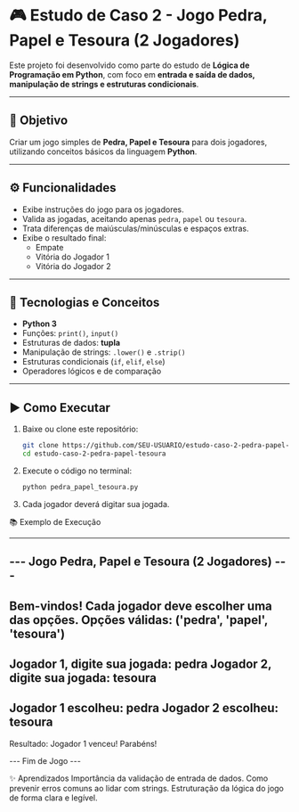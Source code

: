 # 🎮 Estudo de Caso 2 - Jogo Pedra, Papel e Tesoura (2 Jogadores)

Este projeto foi desenvolvido como parte do estudo de **Lógica de Programação em Python**, com foco em **entrada e saída de dados, manipulação de strings e estruturas condicionais**.

---

## 📌 Objetivo
Criar um jogo simples de **Pedra, Papel e Tesoura** para dois jogadores, utilizando conceitos básicos da linguagem **Python**.

---

## ⚙️ Funcionalidades
- Exibe instruções do jogo para os jogadores.
- Valida as jogadas, aceitando apenas `pedra`, `papel` ou `tesoura`.
- Trata diferenças de maiúsculas/minúsculas e espaços extras.
- Exibe o resultado final:
  - Empate
  - Vitória do Jogador 1
  - Vitória do Jogador 2

---

## 🧩 Tecnologias e Conceitos
- **Python 3**
- Funções: `print()`, `input()`
- Estruturas de dados: **tupla**
- Manipulação de strings: `.lower()` e `.strip()`
- Estruturas condicionais (`if`, `elif`, `else`)
- Operadores lógicos e de comparação

---

## ▶️ Como Executar
1. Baixe ou clone este repositório:
   ```bash
   git clone https://github.com/SEU-USUARIO/estudo-caso-2-pedra-papel-tesoura.git
   cd estudo-caso-2-pedra-papel-tesoura

2. Execute o código no terminal:
   ```bash
   python pedra_papel_tesoura.py

3. Cada jogador deverá digitar sua jogada.

📚 Exemplo de Execução

------------------------------------------------------
--- Jogo Pedra, Papel e Tesoura (2 Jogadores) ---
------------------------------------------------------
Bem-vindos! Cada jogador deve escolher uma das opções.
Opções válidas: ('pedra', 'papel', 'tesoura')
-------------------------
Jogador 1, digite sua jogada: pedra
Jogador 2, digite sua jogada: tesoura
-------------------------
Jogador 1 escolheu: pedra
Jogador 2 escolheu: tesoura
-------------------------
Resultado: Jogador 1 venceu! Parabéns!

--- Fim de Jogo ---

✨ Aprendizados
Importância da validação de entrada de dados.
Como prevenir erros comuns ao lidar com strings.
Estruturação da lógica do jogo de forma clara e legível.
